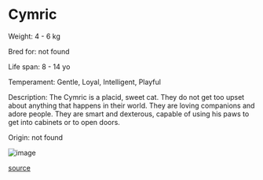 # Cymric

Weight: 4 - 6 kg

Bred for: not found 

Life span: 8 - 14 yo

Temperament: Gentle, Loyal, Intelligent, Playful

Description: The Cymric is a placid, sweet cat. They do not get too upset about anything that happens in their world. They are loving companions and adore people. They are smart and dexterous, capable of using his paws to get into cabinets or to open doors.

Origin: not found

![image](https://cdn2.thecatapi.com/images/3dbtapCWM.jpg)

[source](https://api.thecatapi.com/v1/breeds/cymr)
